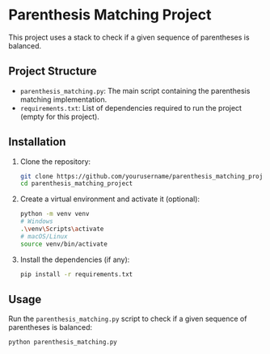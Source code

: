 # Parenthesis Matching Project

This project uses a stack to check if a given sequence of parentheses is balanced.

## Project Structure

- `parenthesis_matching.py`: The main script containing the parenthesis matching implementation.
- `requirements.txt`: List of dependencies required to run the project (empty for this project).

## Installation

1. Clone the repository:
    ```sh
    git clone https://github.com/yourusername/parenthesis_matching_project.git
    cd parenthesis_matching_project
    ```

2. Create a virtual environment and activate it (optional):
    ```sh
    python -m venv venv
    # Windows
    .\venv\Scripts\activate
    # macOS/Linux
    source venv/bin/activate
    ```

3. Install the dependencies (if any):
    ```sh
    pip install -r requirements.txt
    ```

## Usage

Run the `parenthesis_matching.py` script to check if a given sequence of parentheses is balanced:
```sh
python parenthesis_matching.py
